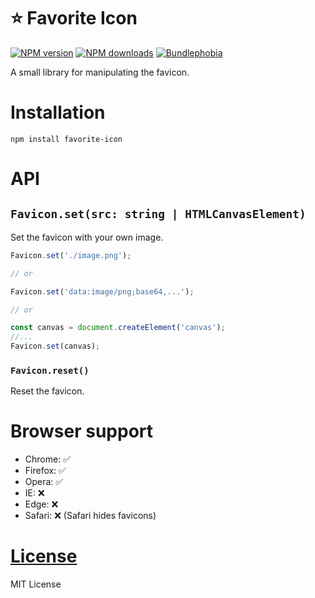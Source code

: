 ⭐ Favorite Icon
=============

[![NPM version](https://img.shields.io/npm/v/favorite-icon.svg?style=flat)](https://www.npmjs.com/package/favorite-icon)
[![NPM downloads](https://img.shields.io/npm/dm/favorite-icon.svg?style=flat)](https://www.npmjs.com/package/favorite-icon)
[![Bundlephobia](https://badgen.net/bundlephobia/minzip/favorite-icon)](https://bundlephobia.com/result?p=favorite-icon)

A small library for manipulating the favicon.

# Installation
`npm install favorite-icon`

# API

## `Favicon.set(src: string | HTMLCanvasElement)`
Set the favicon with your own image.

```js
Favicon.set('./image.png');

// or

Favicon.set('data:image/png;base64,...');

// or

const canvas = document.createElement('canvas');
//...
Favicon.set(canvas);
```

### `Favicon.reset()`
Reset the favicon.

# Browser support
- Chrome: ✅
- Firefox: ✅
- Opera: ✅
- IE: ❌
- Edge: ❌
- Safari: ❌ (Safari hides favicons)

# [License](./LICENSE)
MIT License
